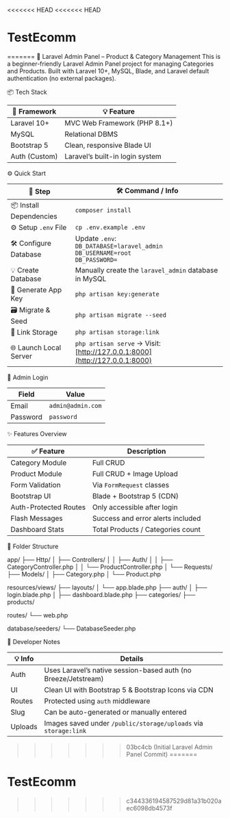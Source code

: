 <<<<<<< HEAD
<<<<<<< HEAD
# TestEcomm
=======
🛒 Laravel Admin Panel – Product & Category Management
This is a beginner-friendly Laravel Admin Panel project for managing Categories and Products.
Built with Laravel 10+, MySQL, Blade, and Laravel default authentication (no external packages).

📦 Tech Stack

| 🔧 Framework  | 💡 Feature                      |
| ------------- | ------------------------------- |
| Laravel 10+   | MVC Web Framework (PHP 8.1+)    |
| MySQL         | Relational DBMS                 |
| Bootstrap 5   | Clean, responsive Blade UI      |
| Auth (Custom) | Laravel’s built-in login system |


⚙️ Quick Start

| 🧩 Step                 | 🛠️ Command / Info                                                                    |
| ----------------------- | ------------------------------------------------------------------------------------- |
| 📦 Install Dependencies | `composer install`                                                                    |
| ⚙️ Setup `.env` File    | `cp .env.example .env`                                                                |
| 🛠️ Configure Database  | Update `.env`:<br>`DB_DATABASE=laravel_admin`<br>`DB_USERNAME=root`<br>`DB_PASSWORD=` |
| 💡 Create Database      | Manually create the `laravel_admin` database in MySQL                                 |
| 🔑 Generate App Key     | `php artisan key:generate`                                                            |
| 🗃️ Migrate & Seed      | `php artisan migrate --seed`                                                          |
| 🔗 Link Storage         | `php artisan storage:link`                                                            |
| 🌐 Launch Local Server  | `php artisan serve` → Visit: [http://127.0.0.1:8000](http://127.0.0.1:8000)           |




🔐 Admin Login

| Field    | Value             |
| -------- | ----------------- |
| Email    | `admin@admin.com` |
| Password | `password`        |



✨ Features Overview

| ✅ Feature             | Description                       |
| --------------------- | --------------------------------- |
| Category Module       | Full CRUD                         |
| Product Module        | Full CRUD + Image Upload          |
| Form Validation       | Via `FormRequest` classes         |
| Bootstrap UI          | Blade + Bootstrap 5 (CDN)         |
| Auth-Protected Routes | Only accessible after login       |
| Flash Messages        | Success and error alerts included |
| Dashboard Stats       | Total Products / Categories count |



🧾 Folder Structure

app/
├── Http/
│   ├── Controllers/
│   │   ├── Auth/
│   │   ├── CategoryController.php
│   │   └── ProductController.php
│   └── Requests/
├── Models/
│   ├── Category.php
│   └── Product.php

resources/views/
├── layouts/
│   └── app.blade.php
├── auth/
│   ├── login.blade.php
│ 
├── dashboard.blade.php
├── categories/
├── products/

routes/
└── web.php

database/seeders/
└── DatabaseSeeder.php


🧠 Developer Notes

| 💡 Info | Details                                                         |
| ------- | --------------------------------------------------------------- |
| Auth    | Uses Laravel’s native session-based auth (no Breeze/Jetstream)  |
| UI      | Clean UI with Bootstrap 5 & Bootstrap Icons via CDN             |
| Routes  | Protected using `auth` middleware                               |
| Slug    | Can be auto-generated or manually entered                       |
| Uploads | Images saved under `/public/storage/uploads` via `storage:link` |
>>>>>>> 03bc4cb (Initial Laravel Admin Panel Commit)
=======
# TestEcomm
>>>>>>> c344336194587529d81a31b020aec6098db4573f
